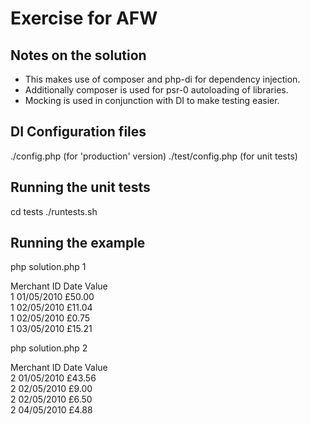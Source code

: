 # Exercise for AFW

## Notes on the solution
* This makes use of composer and php-di for dependency injection.
* Additionally composer is used for psr-0 autoloading of libraries.
* Mocking is used in conjunction with DI to make testing easier.

## DI Configuration files 
./config.php (for 'production' version)
./test/config.php (for unit tests)

## Running the unit tests
cd tests
./runtests.sh

## Running the example
php solution.php 1

Merchant ID    Date           Value               
1              01/05/2010     £50.00             
1              02/05/2010     £11.04             
1              02/05/2010     £0.75              
1              03/05/2010     £15.21

php solution.php 2

Merchant ID    Date           Value               
2              01/05/2010     £43.56             
2              02/05/2010     £9.00              
2              02/05/2010     £6.50              
2              04/05/2010     £4.88 




